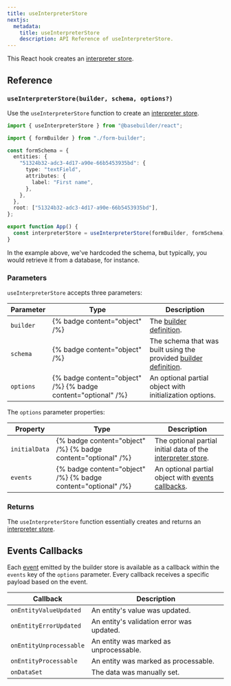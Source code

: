 ```yaml
---
title: useInterpreterStore
nextjs:
  metadata:
    title: useInterpreterStore
    description: API Reference of useInterpreterStore.
---
```


This React hook creates an [interpreter store](/docs/api/create-interpreter-store).

## Reference

### `useInterpreterStore(builder, schema, options?)`

Use the `useInterpreterStore` function to create an [interpreter store](/docs/api/create-interpreter-store).

```typescript
import { useInterpreterStore } from "@basebuilder/react";

import { formBuilder } from "./form-builder";

const formSchema = {
  entities: {
    "51324b32-adc3-4d17-a90e-66b5453935bd": {
      type: "textField",
      attributes: {
        label: "First name",
      },
    },
  },
  root: ["51324b32-adc3-4d17-a90e-66b5453935bd"],
};

export function App() {
  const interpreterStore = useInterpreterStore(formBuilder, formSchema);
}
```

In the example above, we've hardcoded the schema, but typically, you would retrieve it from a database, for instance.

### Parameters

`useInterpreterStore` accepts three parameters:

| Parameter | Type                                                          | Description                                                                                  |
| --------- | ------------------------------------------------------------- | -------------------------------------------------------------------------------------------- |
| `builder` | {% badge content="object" /%}                                 | The [builder definition](/docs/api/create-builder).                                          |
| `schema`  | {% badge content="object" /%}                                 | The schema that was built using the provided [builder definition](/docs/api/create-builder). |
| `options` | {% badge content="object" /%} {% badge content="optional" /%} | An optional partial object with initialization options.                                      |

The `options` parameter properties:

| Property      | Type                                                          | Description                                                                                            |
| ------------- | ------------------------------------------------------------- | ------------------------------------------------------------------------------------------------------ |
| `initialData` | {% badge content="object" /%} {% badge content="optional" /%} | The optional partial initial data of the [interpreter store](/docs/api/create-interpreter-store#data). |
| `events`      | {% badge content="object" /%} {% badge content="optional" /%} | An optional partial object with [events callbacks](#events-callbacks).                                 |

### Returns

The `useInterpreterStore` function essentially creates and returns an [interpreter store](/docs/api/create-interpreter-store).

## Events Callbacks

Each [event](/docs/api/create-interpreter-store#events) emitted by the builder store is available as a callback within the `events` key of the `options` parameter. Every callback receives a specific payload based on the event.

| Callback                | Description                               |
| ----------------------- | ----------------------------------------- |
| `onEntityValueUpdated`  | An entity's value was updated.            |
| `onEntityErrorUpdated`  | An entity's validation error was updated. |
| `onEntityUnprocessable` | An entity was marked as unprocessable.    |
| `onEntityProcessable`   | An entity was marked as processable.      |
| `onDataSet`             | The data was manually set.                |
